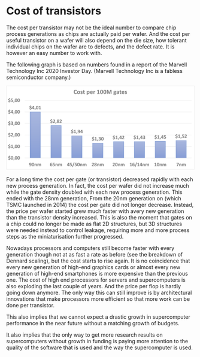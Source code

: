 # Cost of transistors

The cost per transistor may not be the ideal number to compare chip process generations
as chips are actually paid per wafer. And the cost per useful transistor on a wafer will
also depend on the die size, how tolerant individual chips on the wafer are to defects,
and the defect rate. It is however an easy number to work with.

The following graph is based on numbers found in a report of the Marvell Technology Inc 2020 Investor Day. 
(Marvell Technology Inc is a fabless semiconductor company.)

![Cost per 100M gates](../img/C05_S03_01_cost_transistor.png)

For a long time the cost per gate (or transistor) decreased rapidly with each 
new process generation. In fact, the cost per wafer did not increase much while the
gate density doubled with each new process generation. This ended with the 28nm
generation, From the 20nm generation on (which TSMC launched in 2014) the cost
per gate did not longer decrease. Instead, the price per wafer started grew 
much faster with avery new generation than the transistor density increased.
This is also the moment that gates on a chip could no longer be made as
flat 2D structures, but 3D structures were needed instead to control leakage,
requiring more and more process steps as the miniaturisation further progressed.

Nowadays processors and computers still become faster with every generation though
not at as fast a rate as before (see the breakdown of Dennard scaling), but the cost
starts to rise again. It is no coincidence that every new generation of high-end
graphics cards or almost every new generation of high-end smartphones is more 
expensive than the previous one. The cost of high end processors for servers and
supercomputers is also exploding the last couple of years. And the price per flop
is hardly going down anymore. The only way this can still improve is by 
architectural innovations that make processors more efficient so that more work
can be done per transistor.

This also implies that we cannot expect a drastic growth in supercomputer performance
in the near future without a matching growth of budgets. 

It also implies that the only way to get more research results on supercomputers
without growth in funding is paying more attention to the quality of the software
that is used and the way the supercomputer is used.


